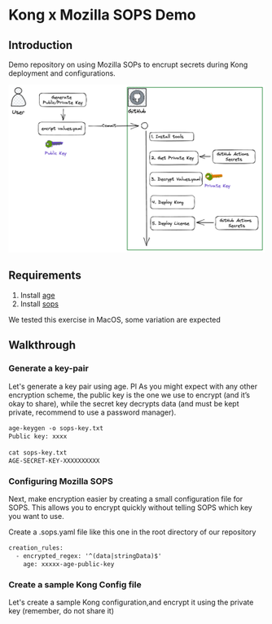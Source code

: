 # Kong x Mozilla SOPS Demo

## Introduction

Demo repository on using Mozilla SOPs to encrupt secrets during Kong deployment and configurations.

![context](assets/workflow.png)


## Requirements

1. Install [age](https://github.com/FiloSottile/age/releases)
2. Install [sops](https://github.com/mozilla/sops/releases)

We tested this exercise in MacOS, some variation are expected

## Walkthrough

### Generate a key-pair

Let's generate a key pair using age. Pl As you might expect with any other encryption scheme, the public key is the one we use to encrypt (and it’s okay to share), while the secret key decrypts data (and must be kept private, recommend to use a password manager).

```
age-keygen -o sops-key.txt
Public key: xxxx

cat sops-key.txt
AGE-SECRET-KEY-XXXXXXXXXX
```

### Configuring Mozilla SOPS
Next, make encryption easier by creating a small configuration file for SOPS. This allows you to encrypt quickly without telling SOPS which key you want to use. 

Create a .sops.yaml file like this one in the root directory of our repository

```
creation_rules:
  - encrypted_regex: '^(data|stringData)$'
    age: xxxxx-age-public-key
```


### Create a sample Kong Config file

Let's create a sample Kong configuration,and encrypt it using the private key (remember, do not share it)
